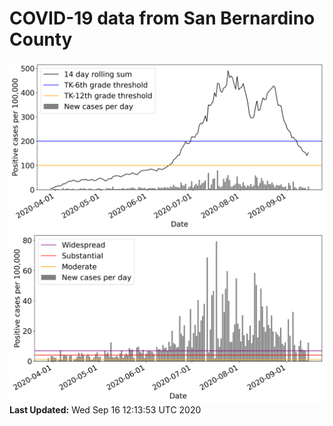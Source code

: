 # COVID-19 data from San Bernardino County
![image1](plots/graph.png)
![image2](plots/classification.png)
**Last Updated:** Wed Sep 16 12:13:53 UTC 2020